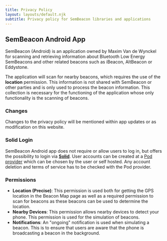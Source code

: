 ```yaml
---
title: Privacy Policy
layout: layouts/default.njk
subtitle: Privacy policy for SemBeacon libraries and applications
---
```


## SemBeacon Android App
SemBeacon (Android) is an application owned by Maxim Van de Wynckel for scanning and retrieving information about Bluetooth Low Energy SemBeacons and other related beacons such as iBeacon, AltBeacon or Eddystone.

The application will scan for nearby beacons, which requires the use of the **location** permission. This information is not shared with SemBeacon or other parties and is only used to process the beacon information. This collection is necessary for the functioning of the application whose only functionality is the scanning of beacons.

### Changes
Changes to the privacy policy will be mentioned within app updates or as modification on this website.

### Solid Login
SemBeacon Android app does not require or allow users to log in, but offers the possibility to login via [**Solid**](https://solidproject.org/). User accounts can be created at a [Pod provider](https://solidproject.org/users/get-a-pod) which can be chosen by the user or self hosted. Any account deletion and terms of service has to be checked with the Pod provider.

### Permissions
- **Location (Precise)**: This permission is used both for getting the GPS location in the Beacon Map page as well as
a required permission to scan for beacons as these beacons can be used to determine the location.
- **Nearby Devices**: This permission allows nearby devices to detect your phone. This permission is used for the simulation of beacons.
- **Notifications**: An "ongoing" notification is used when simulating a beacon. This is to ensure that users are aware that the phone is broadcasting a beacon in the background.

